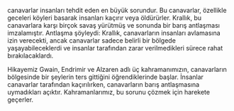 

 
 canavarlar insanları tehdit eden en büyük sorundur. Bu canavarlar, özellikle geceleri köyleri basarak insanları kaçırır veya öldürürler. Krallık, bu canavarlara karşı birçok savaş yürütmüş ve sonunda bir barış antlaşması imzalamıştır. Antlaşma şöyleydi: Krallık, canavarların insanları avlamasına izin verecekti, ancak canavarlar sadece belirli bir bölgede yaşayabileceklerdi ve insanlar tarafından zarar verilmedikleri sürece rahat bırakılacaklardı.

Hikayemiz Gwain, Endrimir ve Alzaren adlı üç kahramanımızın, canavarların bölgesinde bir şeylerin ters gittiğini öğrendiklerinde başlar. İnsanlar canavarlar tarafından kaçırılırken, canavarların barış antlaşmasına uymadıkları açıktır. Kahramanlarımız, bu sorunu çözmek için harekete geçerler.